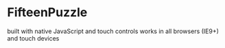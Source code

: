 FifteenPuzzle
=============

built with native JavaScript and touch controls
works in all browsers (IE9+) and touch devices